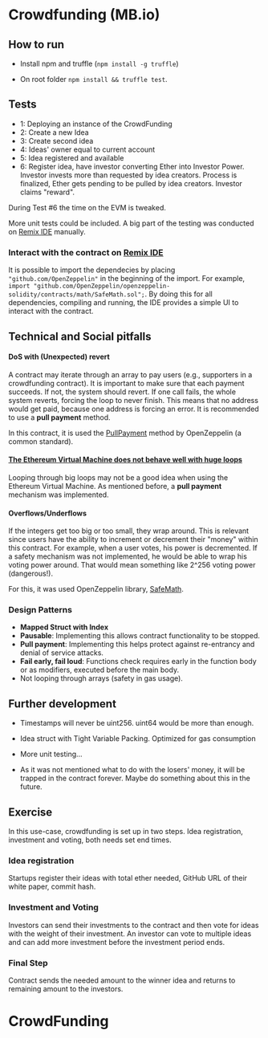 # Crowdfunding (MB.io)

## How to run

- Install npm and truffle (`npm install -g truffle`)

- On root folder `npm install && truffle test`.

## Tests

- 1: Deploying an instance of the CrowdFunding
- 2: Create a new Idea
- 3: Create second idea
- 4: Ideas' owner equal to current account
- 5: Idea registered and available
- 6: Register idea, have investor converting Ether into Investor Power. Investor invests more than requested by idea creators. Process is finalized, Ether gets pending to be pulled by idea creators. Investor claims "reward".

During Test #6 the time on the EVM is tweaked.

More unit tests could be included. A big part of the testing was conducted on [Remix IDE](https://remix.ethereum.org) manually.

### Interact with the contract on [Remix IDE](https://remix.ethereum.org)

It is possible to import the dependecies by placing `"github.com/OpenZeppelin"` in the beginning of the import. For example, `import "github.com/OpenZeppelin/openzeppelin-solidity/contracts/math/SafeMath.sol";`. By doing this for all dependencies, compiling and running, the IDE provides a simple UI to interact with the contract.

## Technical and Social pitfalls

#### DoS with (Unexpected) revert

A contract may iterate through an array to pay users (e.g., supporters in a crowdfunding contract). It is important to make sure that each payment succeeds. If not, the system should revert. If one call fails, the whole system reverts, forcing the loop to never finish. This means that no address would get paid, because one address is forcing an error. It is recommended to use a **pull payment** method.

In this contract, it is used the [PullPayment](https://github.com/OpenZeppelin/openzeppelin-solidity/blob/master/contracts/payment/PullPayment.sol) method by OpenZeppelin (a common standard).

#### [The Ethereum Virtual Machine does not behave well with huge loops](https://stackoverflow.com/questions/48113615/solidity-for-loop-over-a-huge-amount-of-data)

Looping through big loops may not be a good idea when using the Ethereum Virtual Machine. As mentioned before, a **pull payment** mechanism was implemented.

#### Overflows/Underflows

If the integers get too big or too small, they wrap around. This is relevant since users have the ability to increment or decrement their "money" within this contract. For example, when a user votes, his power is decremented. If a safety mechanism was not implemented, he would be able to wrap his voting power around. That would mean something like 2^256 voting power (dangerous!).

For this, it was used OpenZeppelin library, [SafeMath](https://github.com/OpenZeppelin/openzeppelin-solidity/blob/master/contracts/math/SafeMath.sol).

### Design Patterns

- **Mapped Struct with Index**
- **Pausable**: Implementing this allows contract functionality to be stopped.
- **Pull payment**: Implementing this helps protect against re-entrancy and denial of service attacks.
- **Fail early, fail loud**: Functions check requires early in the function body or as modifiers, executed before the main body.
- Not looping through arrays (safety in gas usage).

## Further development

- Timestamps will never be uint256. uint64 would be more than enough.
- Idea struct with Tight Variable Packing. Optimized for gas consumption
- More unit testing...

- As it was not mentioned what to do with the losers' money, it will be trapped in the contract forever. Maybe do something about this in the future.

## Exercise

In this use-case, crowdfunding is set up in two steps. Idea registration, investment and voting, both needs set end times.

### Idea registration

Startups register their ideas with total ether needed, GitHub URL of their white paper,
commit hash.

### Investment and Voting

Investors can send their investments to the contract and then vote for ideas with the
weight of their investment. An investor can vote to multiple ideas and can add more
investment before the investment period ends.

### Final Step

Contract sends the needed amount to the winner idea and returns to remaining amount
to the investors.
# CrowdFunding
